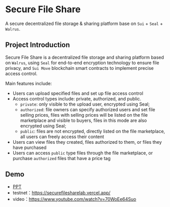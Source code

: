 # Secure File Share

A secure decentralized file storage & sharing platform base on `Sui` + `Seal` + `Walrus`.

## Project Introduction

Secure File Share is a decentralized file storage and sharing platform based on `Walrus`, using `Seal` for end-to-end encryption technology to ensure file privacy, and `Sui Move` blockchain smart contracts to implement precise access control.

Main features include:
- Users can upload specified files and set up file access control
- Access control types include: private, authorized, and public.
  - `private`: only visible to the upload user, encrypted using Seal;
  - `authorized`: file owners can specify authorized users and set file selling prices, files with selling prices will be listed on the file marketplace and visible to buyers, files in this mode are also encrypted using Seal;
  - `public`: files are not encrypted, directly listed on the file marketplace, all users can freely access their content
- Users can view files they created, files authorized to them, or files they have purchased
- Users can access `public` type files through the file marketplace, or purchase `authorized` files that have a price tag

## Demo

- [PPT](./PPT/SecureFileShare-PPT.pdf)
- testnet：https://securefilesharelab.vercel.app/
- video：https://www.youtube.com/watch?v=70WoEe64Suo